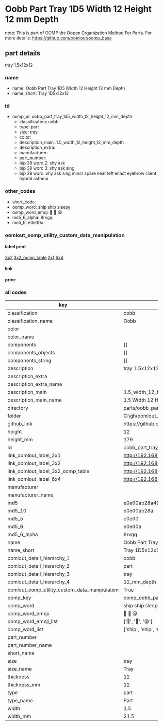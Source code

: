 # Oobb Part Tray 1D5 Width 12 Height 12 mm Depth  

note: This is part of OOMP the Oopen Organization Method For Parts. For more details: https://github.com/oomlout/oomp_base

##  part details
  



tray 1.5x12x12



### name
* name: Oobb Part Tray 1D5 Width 12 Height 12 mm Depth
* name_short: Tray 1D5x12x12 
### id
* oomp_id: oobb_part_tray_1d5_width_12_height_12_mm_depth
  * classification: oobb
  * type: part
  * size: tray
  * color: 
  * description_main: 1.5_width_12_height_12_mm_depth
  * description_extra: 
  * manufacturer: 
  * part_number: 
  * bip 39 word 2: shy ask
  * bip 39 word 3: shy ask sing
  * bip 39 word: shy ask sing minor spare near left enact eyebrow client hybrid asthma

### other_codes
* short_code: 
* oomp_word: ship ship sleepy
* oomp_word_emoji :ship: :ship: :sleepy:
* md5_6_alpha: 8rvgq
* md5_6: e0e00a






### oomlout_oomp_utility_custom_data_manipulation
#### label print
[3x2](http://192.168.1.245:1112/?label=oomp%208rvgq)
[3x2_oomp_table](http://192.168.1.108:1112/?label=oomp%208rvgq)
[2x1](http://192.168.1.242:1112/?label=oomp%208rvgq)
[6x4](http://192.168.1.55:1112/?label=oomp%208rvgq)    

#### link

                              

#### price







### all codes 
| key | value |  
| --- | --- |  
| classification | oobb |  
| classification_name | Oobb |  
| color |  |  
| color_name |  |  
| components | [] |  
| components_objects | [] |  
| components_string | [] |  
| description | tray 1.5x12x12 |  
| description_extra |  |  
| description_extra_name |  |  
| description_main | 1.5_width_12_height_12_mm_depth |  
| description_main_name | 1.5 Width 12 Height 12 mm Depth |  
| directory | parts/oobb_part_tray_1d5_width_12_height_12_mm_depth |  
| folder | C:\gh\oomlout_oobb_version_4_generated_parts\parts\oobb_part_tray_1d5_width_12_height_12_mm_depth |  
| github_link | https://github.com/oomlout/oomlout_oomp_part_src/tree/main/parts/oobb_part_tray_1d5_width_12_height_12_mm_depth |  
| height | 12 |  
| height_mm | 179 |  
| id | oobb_part_tray_1d5_width_12_height_12_mm_depth |  
| link_oomlout_label_2x1 | http://192.168.1.242:1112/?label=oomp%208rvgq |  
| link_oomlout_label_3x2 | http://192.168.1.245:1112/?label=oomp%208rvgq |  
| link_oomlout_label_3x2_oomp_table | http://192.168.1.108:1112/?label=oomp%208rvgq |  
| link_oomlout_label_6x4 | http://192.168.1.55:1112/?label=oomp%208rvgq |  
| manufacturer |  |  
| manufacturer_name |  |  
| md5 | e0e00ab28a496fe64e6838d39283563c |  
| md5_10 | e0e00ab28a |  
| md5_5 | e0e00 |  
| md5_6 | e0e00a |  
| md5_6_alpha | 8rvgq |  
| name | Oobb Part Tray 1D5 Width 12 Height 12 mm Depth |  
| name_short | Tray 1D5x12x12  |  
| oomlout_detail_hierarchy_1 | oobb |  
| oomlout_detail_hierarchy_2 | part |  
| oomlout_detail_hierarchy_3 | tray |  
| oomlout_detail_hierarchy_4 | 12_mm_depth |  
| oomlout_oomp_utility_custom_data_manipulation | True |  
| oomp_key | oomp_oobb_part_tray_1d5_width_12_height_12_mm_depth |  
| oomp_word | ship ship sleepy |  
| oomp_word_emoji | :ship: :ship: :sleepy: |  
| oomp_word_emoji_list | [':ship:', ':ship:', ':sleepy:'] |  
| oomp_word_list | ['ship', 'ship', 'sleepy'] |  
| part_number |  |  
| part_number_name |  |  
| short_name |  |  
| size | tray |  
| size_name | Tray |  
| thickness | 12 |  
| thickness_mm | 12 |  
| type | part |  
| type_name | Part |  
| width | 1.5 |  
| width_mm | 21.5 |  
